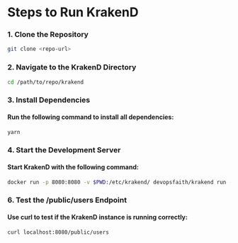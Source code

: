 # Steps to Run KrakenD

### 1. Clone the Repository

```bash
git clone <repo-url>
```

### 2. Navigate to the KrakenD Directory

```bash
cd /path/to/repo/krakend
```

### 3. Install Dependencies

#### Run the following command to install all dependencies:

```bash
yarn
```

### 4. Start the Development Server

#### Start KrakenD with the following command:

```bash
docker run -p 8080:8080 -v $PWD:/etc/krakend/ devopsfaith/krakend run --config /etc/krakend/krakend.json
```

### 6. Test the /public/users Endpoint

#### Use curl to test if the KrakenD instance is running correctly:

```bash
curl localhost:8080/public/users
```

